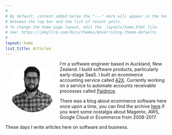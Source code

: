 ```yaml
---
#
# By default, content added below the "---" mark will appear in the home page
# between the top bar and the list of recent posts.
# To change the home page layout, edit the _layouts/home.html file.
# See: https://jekyllrb.com/docs/themes/#overriding-theme-defaults
#
layout: home
list_title: Articles
---
```


<img src="/bw-profile-ashley.png" alt="ashley" style="float: left;margin: 10px;width: 150px;border-radius: 50%;border: 1px #333;">


I'm a software engineer based in Auckland, New Zealand. I build software products, particularly early-stage SaaS. I built an ecommerce accounting service called [A2X](https://www.a2xaccounting.com). Currently working on a service to automate accounts receivable processes called [Paidnice](https://www.paidnice.com).


There was a blog about ecommerce software here once upon a time, you can find the archive [here](/blog-archive/) if you want some nostalgia about Magento, AWS, Google Cloud or Ecommerce from 2008-2017.

These days I write articles here on software and business.